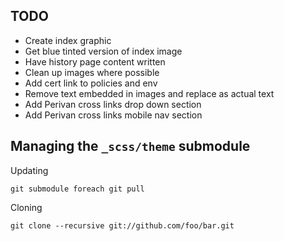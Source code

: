 ## TODO

* Create index graphic
* Get blue tinted version of index image
* Have history page content written
* Clean up images where possible
* Add cert link to policies and env
* Remove text embedded in images and replace as actual text
* Add Perivan cross links drop down section
* Add Perivan cross links mobile nav section

## Managing the `_scss/theme` submodule

Updating

    git submodule foreach git pull

Cloning

    git clone --recursive git://github.com/foo/bar.git
